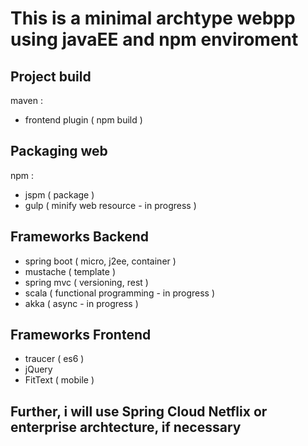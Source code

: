 # This is a minimal archtype webpp using javaEE and npm enviroment

## Project build
maven :
- frontend plugin ( npm build )
## Packaging web
 npm : 
- jspm ( package )
- gulp ( minify web resource - in progress )

## Frameworks Backend
- spring boot ( micro, j2ee, container )
- mustache ( template )
- spring mvc ( versioning, rest )
- scala ( functional programming - in progress )
- akka ( async - in progress )
## Frameworks Frontend
- traucer ( es6 )
- jQuery
- FitText ( mobile )

## Further, i will use Spring Cloud Netflix or enterprise archtecture, if necessary
